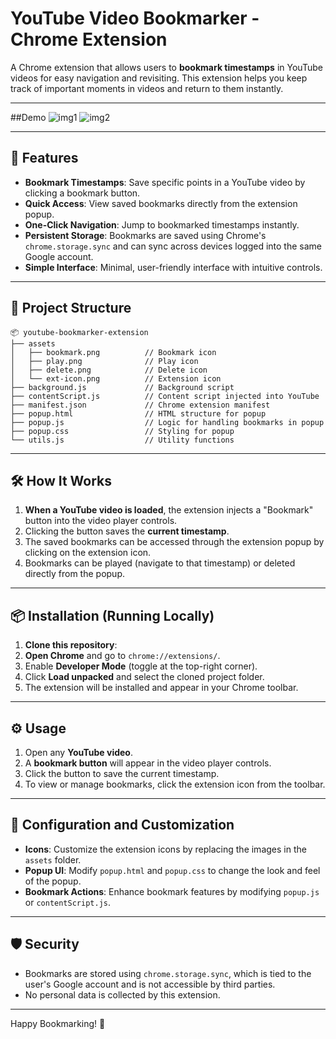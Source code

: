 # YouTube Video Bookmarker - Chrome Extension

A Chrome extension that allows users to **bookmark timestamps** in YouTube videos for easy navigation and revisiting. This extension helps you keep track of important moments in videos and return to them instantly.

---
##Demo
![img1](https://github.com/user-attachments/assets/226ba422-af56-47e3-8442-02affc63aec4)
![img2](https://github.com/user-attachments/assets/04981f07-927f-4c38-b4d4-d0f750579c25)

---

## 🚀 Features
- **Bookmark Timestamps**: Save specific points in a YouTube video by clicking a bookmark button.
- **Quick Access**: View saved bookmarks directly from the extension popup.
- **One-Click Navigation**: Jump to bookmarked timestamps instantly.
- **Persistent Storage**: Bookmarks are saved using Chrome's `chrome.storage.sync` and can sync across devices logged into the same Google account.
- **Simple Interface**: Minimal, user-friendly interface with intuitive controls.

---

## 📂 Project Structure
```
📦 youtube-bookmarker-extension
├── assets
│   ├── bookmark.png          // Bookmark icon
│   ├── play.png              // Play icon
│   ├── delete.png            // Delete icon
│   └── ext-icon.png          // Extension icon
├── background.js             // Background script
├── contentScript.js          // Content script injected into YouTube
├── manifest.json             // Chrome extension manifest
├── popup.html                // HTML structure for popup
├── popup.js                  // Logic for handling bookmarks in popup
├── popup.css                 // Styling for popup
└── utils.js                  // Utility functions
```

---

## 🛠️ How It Works
1. **When a YouTube video is loaded**, the extension injects a "Bookmark" button into the video player controls.
2. Clicking the button saves the **current timestamp**.
3. The saved bookmarks can be accessed through the extension popup by clicking on the extension icon.
4. Bookmarks can be played (navigate to that timestamp) or deleted directly from the popup.

---

## 📦 Installation (Running Locally)

1. **Clone this repository**:
2. **Open Chrome** and go to `chrome://extensions/`.
3. Enable **Developer Mode** (toggle at the top-right corner).
4. Click **Load unpacked** and select the cloned project folder.
5. The extension will be installed and appear in your Chrome toolbar.

---

## ⚙️ Usage
1. Open any **YouTube video**.
2. A **bookmark button** will appear in the video player controls.
3. Click the button to save the current timestamp.
4. To view or manage bookmarks, click the extension icon from the toolbar.

---

## 🔧 Configuration and Customization
- **Icons**: Customize the extension icons by replacing the images in the `assets` folder.
- **Popup UI**: Modify `popup.html` and `popup.css` to change the look and feel of the popup.
- **Bookmark Actions**: Enhance bookmark features by modifying `popup.js` or `contentScript.js`.

---


## 🛡️ Security
- Bookmarks are stored using `chrome.storage.sync`, which is tied to the user's Google account and is not accessible by third parties.
- No personal data is collected by this extension.

---

Happy Bookmarking! 🎥

